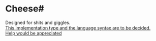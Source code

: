 # Cheese#
Designed for shits and giggles.  
[This implementation type and the language syntax are to be decided.  
Help would be appreciated](https://github.com/cheesesharplang/cheesesharp/issues/1)

